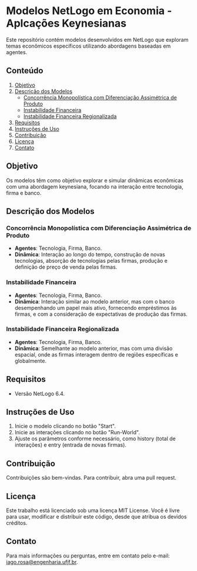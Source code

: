 # Modelos NetLogo em Economia - Aplcações Keynesianas

Este repositório contém modelos desenvolvidos em NetLogo que exploram temas econômicos específicos utilizando abordagens baseadas em agentes.

## Conteúdo

1. [Objetivo](#objetivo)
2. [Descrição dos Modelos](#descrição-dos-modelos)
    - [Concorrência Monopolística com Diferenciação Assimétrica de Produto](#concorrência-monopolística-com-diferenciação-assimétrica-de-produto)
    - [Instabilidade Financeira](#instabilidade-financeira)
    - [Instabilidade Financeira Regionalizada](#instabilidade-financeira-regionalizada)
3. [Requisitos](#requisitos)
4. [Instruções de Uso](#instruções-de-uso)
5. [Contribuição](#contribuição)
6. [Licença](#licença)
7. [Contato](#contato)

## Objetivo

Os modelos têm como objetivo explorar e simular dinâmicas econômicas com uma abordagem keynesiana, focando na interação entre tecnologia, firma e banco.

## Descrição dos Modelos

### Concorrência Monopolística com Diferenciação Assimétrica de Produto

- **Agentes**: Tecnologia, Firma, Banco.
- **Dinâmica**: Interação ao longo do tempo, construção de novas tecnologias, absorção de tecnologias pelas firmas, produção e definição de preço de venda pelas firmas.

### Instabilidade Financeira

- **Agentes**: Tecnologia, Firma, Banco.
- **Dinâmica**: Interação similar ao modelo anterior, mas com o banco desempenhando um papel mais ativo, fornecendo empréstimos às firmas, e com a consideração de expectativas de produção das firmas.

### Instabilidade Financeira Regionalizada

- **Agentes**: Tecnologia, Firma, Banco.
- **Dinâmica**: Semelhante ao modelo anterior, mas com uma divisão espacial, onde as firmas interagem dentro de regiões específicas e globalmente.

## Requisitos

- Versão NetLogo 6.4.

## Instruções de Uso

1. Inicie o modelo clicando no botão "Start".
2. Inicie as interações clicando no botão "Run-World".
3. Ajuste os parâmetros conforme necessário, como history (total de interações) e entry (entrada de novas firmas).

## Contribuição

Contribuições são bem-vindas. Para contribuir, abra uma pull request.

## Licença

Este trabalho está licenciado sob uma licença MIT License. Você é livre para usar, modificar e distribuir este código, desde que atribua os devidos créditos.

## Contato

Para mais informações ou perguntas, entre em contato pelo e-mail: iago.rosa@engenharia.ufjf.br.
